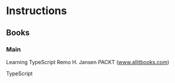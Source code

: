 # Instructions #





## Books ##
### Main ###
Learning TypeScript
Remo H. Jansen
PACKT (www.allitbooks.com)

TypeScript





